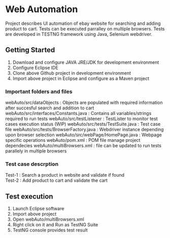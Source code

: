 # Web Automation
Project describes UI automation of ebay website for searching and adding product to cart. Tests can be executed parralley 
on multiple browsers. Tests are developed in TESTNG framework using Java, Selenium webdriver. 

## Getting Started
1. Download and configure JAVA JRE/JDK for development environment
2. Configure Eclipse IDE
3. Clone above Github project in development environment
4. Import above project in Eclipse and configure as a Maven project

### Important folders and files

webAuto/src/dataObjects                  : Objects are populated with required information after succesful search and addition to cart
webAuto/src/interfaces/Constants.java    : Contains all variables/strings required to run tests
webAuto/src/testListener                 : TestLister to monitor test cases execution status (WIP)
webAuto/src/tests/TestSuite.java         : Test case file
webAuto/src/tests/BrowserFactory.java    : Webdriver instance depending upon browser selection
webAuto/src/webPage/HomePage.java        : Webpage specific operations
webAuto/pom.xml                          : POM file manage project dependecies
webAuto/multiBrowsers.xml                : file can be updated to run tests parallely in multiple browsers

### Test case descrption

Test-1 : Search a product in website and validate if found                           
Test-2 : Add product to cart and validate the cart

## Test execution

1. Launch Eclipse software
2. Import above project
3. Open webAuto/multiBrowsers.xml 
4. Right click on it and Run as TestNG Suite
5. TestNG console provides test result






